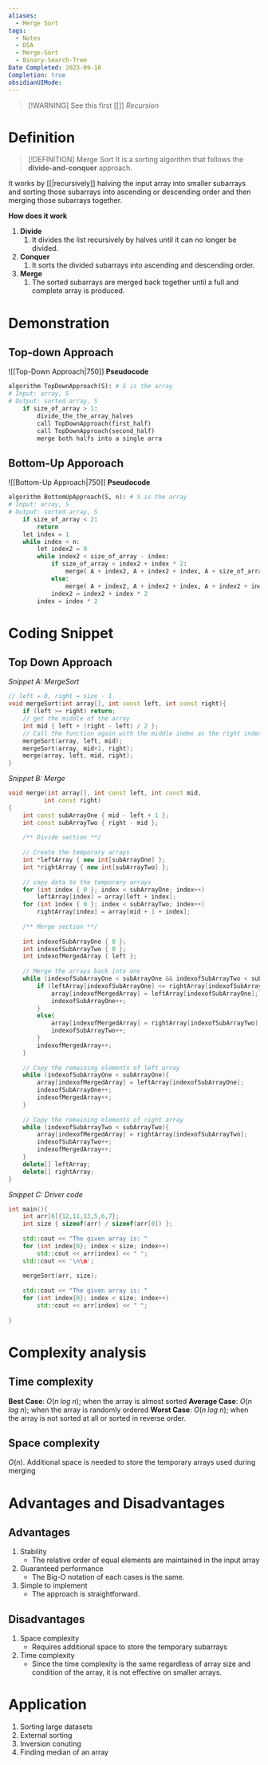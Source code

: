 ```yaml
---
aliases:
  - Merge Sort
tags:
  - Notes
  - DSA
  - Merge-Sort
  - Binary-Search-Tree
Date Completed: 2023-09-18
Completion: true
obsidianUIMode:
---
```

>[!WARNING] See this first
>[[]] *Recursion*
# Definition

>[!DEFINITION] Merge Sort
>It is a sorting algorithm that follows the **divide-and-conquer** approach.

It works by [[|recursively]] halving the input array into smaller subarrays and sorting those subarrays into ascending or descending order and then merging those subarrays together. 

**How does it work**
1. **Divide**
	1. It divides the list recursively by halves until it can no longer be divided.
2. **Conquer**
	1. It sorts the divided subarrays into ascending and descending order.
3. **Merge**
	1. The sorted subarrays are merged back together until a full and complete array is produced.
# Demonstration
## Top-down Approach
![[Top-Down Approach|750]]
**Pseudocode**
```python
algorithm TopDownApproach(S): # S is the array
# Input: array, S
# Output: sorted array, S
	if size_of_array > 1:
		divide_the_the_array_halves
		call TopDownApproach(first_half)
		call TopDownApproach(second_half)
		merge both halfs into a single arra
```
## Bottom-Up Apporoach
![[Bottom-Up Approach|750]]
**Pseudocode**
```python
algorithm BottomUpApproach(S, n): # S is the array
# Input: array, S
# Output: sorted array, S
	if size_of_array < 2: 
		return
	let index = 1
	while index < n:
		let index2 = 0
		while index2 < size_of_array - index:
			if size_of_array < index2 + index * 2:
				merge( A + index2, A + index2 + index, A + size_of_array)
			else:
				merge( A + index2, A + index2 + index, A + index2 + index * 2)
			index2 = index2 + index * 2
		index = index * 2
```
# Coding Snippet
## Top Down Approach
*Snippet A: MergeSort*
```cpp
// left = 0, right = size - 1
void mergeSort(int array[], int const left, int const right){ 
	if (left >= right) return;
	// get the middle of the array
	int mid { left + (right - left) / 2 };
	// Call the function again with the middle index as the right index
	mergeSort(array, left, mid);
	mergeSort(array, mid+1, right);
	merge(array, left, mid, right);
}
```
*Snippet B: Merge*
```cpp
void merge(int array[], int const left, int const mid,
		  int const right)
{
	int const subArrayOne { mid - left + 1 };
	int const subArrayTwo { right - mid };
	
	/** Divide section **/
	
	// Create the temporary arrays
	int *leftArray { new int[subArrayOne] };
	int *rightArray { new int[subArrayTwo] };
	
	// copy data to the temporary arrays 
	for (int index { 0 }; index < subArrayOne; index++)
		leftArray[index] = array[left + index];
	for (int index { 0 }; index < subArrayTwo; index++)
		rightArray[index] = array[mid + 1 + index];
		
	/** Merge section **/
	
	int indexofSubArrayOne { 0 };
	int indexofSubArrayTwo { 0 };
	int indexofMergedArray { left };
	
	// Merge the arrays back into one
	while (indexofSubArrayOne < subArrayOne && indexofSubArrayTwo < subArrayTwo) {
		if (leftArray[indexofSubArrayOne] <= rightArray[indexofSubArrayTwo]){
			array[indexofMergedArray] = leftArray[indexofSubArrayOne];
			indexofSubArrayOne++;
		}
		else{
			array[indexofMergedArray] = rightArray[indexofSubArrayTwo];
			indexofSubArrayTwo++;
		}
		indexofMergedArray++;
	}
	
	// Copy the remaining elements of left array
	while (indexofSubArrayOne < subArrayOne){
		array[indexofMergedArray] = leftArray[indexofSubArrayOne];
		indexofSubArrayOne++;
		indexofMergedArray++;
	}
	
	// Copy the remaining elements of right array
	while (indexofSubArrayTwo < subArrayTwo){
		array[indexofMergedArray] = rightArray[indexofSubArrayTwo];
		indexofSubArrayTwo++;
		indexofMergedArray++;
	}
	delete[] leftArray;
	delete[] rightArray;
}
```
*Snippet C: Driver code*
```cpp
int main(){
	int arr[6]{12,11,13,5,6,7};
	int size { sizeof(arr) / sizeof(arr[0]) };
	
	std::cout << "The given array is: "
	for (int index{0}; index < size; index++)
		std::cout << arr[index] << " ";
	std::cout << '\n\n';
	
	mergeSort(arr, size);
	
	std::cout << "The given array is: "
	for (int index{0}; index < size; index++)
		std::cout << arr[index] << " ";
	
}
```
# Complexity analysis
## Time complexity
**Best Case**: $O(n\;log\;n)$; when the array is almost sorted
**Average Case**: $O(n\;log\;n)$; when the array is randomly ordered
**Worst Case**: $O(n\;log\;n)$; when the array is not sorted at all or sorted in reverse order.
## Space complexity
$O(n)$. Additional space is needed to store the temporary arrays used during merging

# Advantages and Disadvantages
## Advantages
1. Stability
	- The relative order of equal elements are maintained in the input array
2. Guaranteed performance
	- The Big-O notation of each cases is the same.
3. Simple to implement
	- The approach is straightforward.
## Disadvantages
1. Space complexity
	- Requires additional space to store the temporary subarrays
2. Time complexity
	- Since the time complexity is the same regardless of array size and condition of the array, it is not effective on smaller arrays.
# Application
1. Sorting large datasets
2. External sorting
3. Inversion conuting
4. Finding median of an array